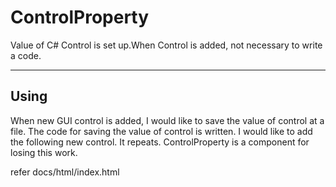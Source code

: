 ControlProperty
===============

Value of C# Control is set up.When Control is added, not necessary to write a code.


------------
Using
------------

When new GUI control is added, I would like to save the value of control at a file. 
The code for saving the value of control is written. 
I would like to add the following new control. 
It repeats. 
ControlProperty is a component for losing this work. 


refer docs/html/index.html


